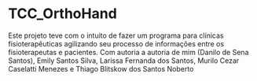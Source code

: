 # TCC_OrthoHand
Este projeto teve com o intuito de fazer um programa para clínicas fisioterapêuticas agilizando seu processo de informações entre os fisioterapeutas e pacientes. Com autoria a autoria de mim (Danilo de Sena Santos), Emily Santos Silva, Larissa Fernanda dos Santos, Murilo Cezar Caselatti Menezes e Thiago Blitskow dos Santos Noberto
